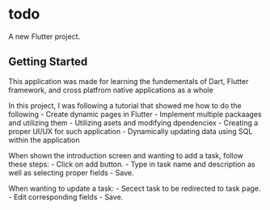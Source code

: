 # todo

A new Flutter project.

## Getting Started

This application was made for learning the fundementals of Dart, Flutter framework, and cross platfrom native applications as a whole

In this project, I was following a tutorial that showed me how to do the following
    - Create dynamic pages in Flutter
    - Implement multiple packaages and utilizing them
    - Utilizing asets and modifying dpendenciex
    - Creating a proper UI/UX for such application
    - Dynamically updating data using SQL within the application

When shown the introduction screen and wanting to add a task, follow these steps: 
    - Click on add button. 
    - Type in task name and description as well as selecting proper fields
    - Save. 

When wanting to update a task: 
    - Secect task to be redirected to task page. 
    - Edit corresponding fields
    - Save.
